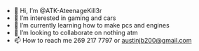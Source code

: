 - 👋 Hi, I’m @ATK-AteenageKill3r
- 👀 I’m interested in gaming and cars
- 🌱 I’m currently learning how to make pcs and engines
- 💞️ I’m looking to collaborate on nothing atm
- 📫 How to reach me 269 217 7797 or austinjb200@gmail.com

<!---
ATK-AteenageKill3r/ATK-AteenageKill3r is a ✨ special ✨ repository because its `README.md` (this file) appears on your GitHub profile.
You can click the Preview link to take a look at your changes.
--->
